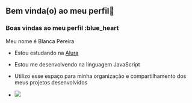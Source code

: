## Bem vinda(o) ao meu perfil🫶

### Boas vindas ao meu perfil :blue_heart

Meu nome é BIanca Pereira

- Estou estudando na [Alura](https://www.alura.com.br)
- Estou me desenvolvendo na linguagem JavaScript
- Utilizo esse espaço para minha organização e compartilhamento dos meus projetos desenvolvidos

- ![](https://tenor.com/bZWKw.gif)
